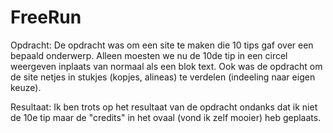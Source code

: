 # FreeRun

Opdracht: De opdracht was om een site te maken die 10 tips gaf over een bepaald onderwerp.
Alleen moesten we nu de 10de tip in een circel weergeven inplaats van normaal als een blok text.
Ook was de opdracht om de site netjes in stukjes (kopjes, alineas) te verdelen (indeeling naar eigen keuze).

Resultaat: Ik ben trots op het resultaat van de opdracht ondanks dat ik niet de 10e tip maar de "credits" in het ovaal (vond ik zelf mooier) heb geplaats.
